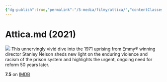 ```yaml
---
{"dg-publish":true,"permalink":"/5-media/filmy/attica/","contentClasses":"movie","tags":["to-watch","фильм","#Documentary","#History"]}
---
```


# Attica.md (2021)
![](https://m.media-amazon.com/images/M/MV5BMzJjZDQ0YTktMGFmYS00ZjI1LTkwZDQtN2E2NDFmOWMxODk5XkEyXkFqcGdeQXVyOTA3MTMyOTk@._V1_SX300.jpg)
This unnervingly vivid dive into the 1971 uprising from Emmy® winning director Stanley Nelson sheds new light on the enduring violence and racism of the prison system and highlights the urgent, ongoing need for reform 50 years later.

**7.5** on [IMDB](https://www.imdb.com/title/tt12482898)
